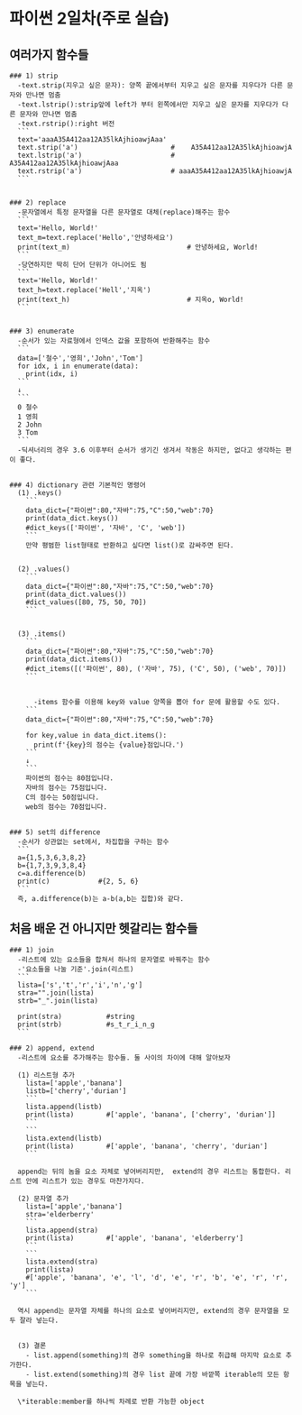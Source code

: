 # 파이썬 2일차(주로 실습)

  ## 여러가지 함수들
    
    ### 1) strip
      -text.strip(지우고 싶은 문자): 양쪽 끝에서부터 지우고 싶은 문자를 지우다가 다른 문자와 만나면 멈춤
      -text.lstrip():strip앞에 left가 부터 왼쪽에서만 지우고 싶은 문자를 지우다가 다른 문자와 만나면 멈춤
      -text.rstrip():right 버전
      ```
      text='aaaA35A412aa12A35lkAjhioawjAaa'
      text.strip('a')                       #    A35A412aa12A35lkAjhioawjA
      text.lstrip('a')                      #    A35A412aa12A35lkAjhioawjAaa
      text.rstrip('a')                      # aaaA35A412aa12A35lkAjhioawjA
      ```


    ### 2) replace
      -문자열에서 특정 문자열을 다른 문자열로 대체(replace)해주는 함수
      ```
      text='Hello, World!'
      text_m=text.replace('Hello','안녕하세요')
      print(text_m)                             # 안녕하세요, World!
      ```
      -당연하지만 딱히 단어 단위가 아니어도 됨
      ```
      text='Hello, World!'
      text_h=text.replace('Hell','지옥')
      print(text_h)                             # 지옥o, World!      
      ```


    ### 3) enumerate
      -순서가 있는 자료형에서 인덱스 값을 포함하여 반환해주는 함수
      ```
      data=['철수','영희','John','Tom']
      for idx, i in enumerate(data):
        print(idx, i)
      ```
      ↓
      ```
      0 철수
      1 영희
      2 John
      3 Tom
      ```
      -딕셔너리의 경우 3.6 이후부터 순서가 생기긴 생겨서 작동은 하지만, 없다고 생각하는 편이 좋다.


    ### 4) dictionary 관련 기본적인 명령어
      (1) .keys()
        ```
        data_dict={"파이썬":80,"자바":75,"C":50,"web":70}
        print(data_dict.keys())                           
        #dict_keys(['파이썬', '자바', 'C', 'web'])
        ```
        만약 평범한 list형태로 반환하고 싶다면 list()로 감싸주면 된다.


      (2) .values()
        ```
        data_dict={"파이썬":80,"자바":75,"C":50,"web":70}
        print(data_dict.values())
        #dict_values([80, 75, 50, 70])
        ```


      (3) .items()
        ```
        data_dict={"파이썬":80,"자바":75,"C":50,"web":70}
        print(data_dict.items())
        #dict_items([('파이썬', 80), ('자바', 75), ('C', 50), ('web', 70)])
        ```


          -items 함수를 이용해 key와 value 양쪽을 뽑아 for 문에 활용할 수도 있다.
        ```
        data_dict={"파이썬":80,"자바":75,"C":50,"web":70}
        
        for key,value in data_dict.items():
          print(f'{key}의 점수는 {value}점입니다.')
        ```
        ↓
        ```
        파이썬의 점수는 80점입니다.
        자바의 점수는 75점입니다.
        C의 점수는 50점입니다.
        web의 점수는 70점입니다.
      
    
    ### 5) set의 difference
      -순서가 상관없는 set에서, 차집합을 구하는 함수
      ```
      a={1,5,3,6,3,8,2}
      b={1,7,3,9,3,8,4}
      c=a.difference(b)
      print(c)            #{2, 5, 6}
      ```
      즉, a.difference(b)는 a-b(a,b는 집합)와 같다.
  

  ## 처음 배운 건 아니지만 헷갈리는 함수들

    ### 1) join
      -리스트에 있는 요소들을 합쳐서 하나의 문자열로 바꿔주는 함수
      -'요소들을 나눌 기준'.join(리스트)
      ```
      lista=['s','t','r','i','n','g']
      stra="".join(lista)
      strb="_".join(lista)

      print(stra)           #string
      print(strb)           #s_t_r_i_n_g
      ```

    ### 2) append, extend
      -리스트에 요소를 추가해주는 함수들. 둘 사이의 차이에 대해 알아보자

      (1) 리스트형 추가
        lista=['apple','banana']
        listb=['cherry','durian']
        ```
        lista.append(listb)
        print(lista)        #['apple', 'banana', ['cherry', 'durian']]
        ```
        ```
        lista.extend(listb)
        print(lista)        #['apple', 'banana', 'cherry', 'durian']
        ```
      
      append는 뒤의 놈을 요소 자체로 넣어버리지만,  extend의 경우 리스트는 통합한다. 리스트 안에 리스트가 있는 경우도 마찬가지다.

      (2) 문자열 추가
        lista=['apple','banana']
        stra='elderberry'
        ```
        lista.append(stra)
        print(lista)        #['apple', 'banana', 'elderberry']
        ```
        ```
        lista.extend(stra)
        print(lista)        
        #['apple', 'banana', 'e', 'l', 'd', 'e', 'r', 'b', 'e', 'r', 'r', 'y']
        ```

      역시 append는 문자열 자체를 하나의 요소로 넣어버리지만, extend의 경우 문자열을 모두 잘라 넣는다.


      (3) 결론
        - list.append(something)의 경우 something을 하나로 취급해 마지막 요소로 추가한다. 
        - list.extend(something)의 경우 list 끝에 가장 바깥쪽 iterable의 모든 항목을 넣는다.

      \*iterable:member를 하나씩 차례로 반환 가능한 object